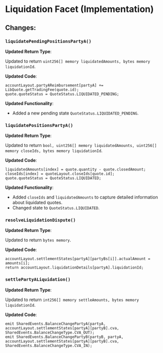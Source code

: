 # Liquidation Facet (Implementation)

## Changes:

### **`liquidatePendingPositionsPartyA()`**

**Updated Return Type**:

Updated to return `uint256[] memory liquidatedAmounts, bytes memory liquidationId`.

**Updated Code**:

```solidity
accountLayout.partyAReimbursement[partyA] += LibQuote.getTradingFee(quote.id);
quote.quoteStatus = QuoteStatus.LIQUIDATED_PENDING;
```

**Updated Functionality**:

* Added a new pending state `QuoteStatus.LIQUIDATED_PENDING`.

### **`liquidatePositionsPartyA()`**

**Updated Return Type**:

Updated to return `bool, uint256[] memory liquidatedAmounts, uint256[] memory closeIds, bytes memory liquidationId`.

**Updated Code**:

```solidity
liquidatedAmounts[index] = quote.quantity - quote.closedAmount;
closeIds[index] = quoteLayout.closeIds[quote.id];
quote.quoteStatus = QuoteStatus.LIQUIDATED;
```

**Updated Functionality**:

* Added `closeIds` and `liquidatedAmounts` to capture detailed information about liquidated quotes.
* Changed state to `QuoteStatus.LIQUIDATED`.

### **`resolveLiquidationDispute()`**

**Updated Return Type**:

Updated to return `bytes memory`.

**Updated Code**:

```solidity
accountLayout.settlementStates[partyA][partyBs[i]].actualAmount = amounts[i];
return accountLayout.liquidationDetails[partyA].liquidationId;
```

### **`settlePartyALiquidation()`**

**Updated Return Type**:

Updated to return `int256[] memory settleAmounts, bytes memory liquidationId`.

**Updated Code**:

```solidity
emit SharedEvents.BalanceChangePartyA(partyA, accountLayout.settlementStates[partyA][partyB].cva, SharedEvents.BalanceChangeType.CVA_OUT);
emit SharedEvents.BalanceChangePartyB(partyB, partyA, accountLayout.settlementStates[partyA][partyB].cva, SharedEvents.BalanceChangeType.CVA_IN);
```

####
